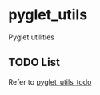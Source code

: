 # pyglet_utils
Pyglet utilities

## TODO List
Refer to [pyglet_utils_todo](https://hackmd.io/@hakaisha333/pyglet_utils_todo)